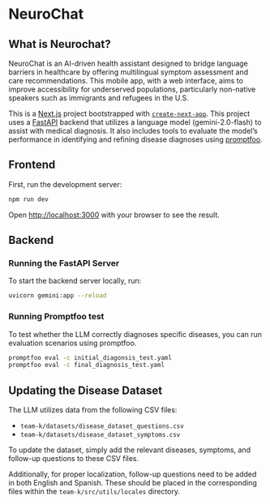 # NeuroChat

## What is Neurochat?

NeuroChat is an AI-driven health assistant designed to bridge language barriers in healthcare by offering multilingual symptom assessment and care recommendations. This mobile app, with a web interface, aims to improve accessibility for underserved populations, particularly non-native speakers such as immigrants and refugees in the U.S.

This is a [Next.js](https://nextjs.org) project bootstrapped with [`create-next-app`](https://nextjs.org/docs/app/api-reference/cli/create-next-app). This project uses a [FastAPI](https://fastapi.tiangolo.com/) backend that utilizes a language model (gemini-2.0-flash) to assist with medical diagnosis. It also includes tools to evaluate the model’s performance in identifying and refining disease diagnoses using [promptfoo](https://github.com/promptfoo/promptfoo).

## Frontend

First, run the development server:

```bash
npm run dev
```

Open [http://localhost:3000](http://localhost:3000) with your browser to see the result.

## Backend

### Running the FastAPI Server

To start the backend server locally, run:

```bash
uvicorn gemini:app --reload
```

### Running Promptfoo test

To test whether the LLM correctly diagnoses specific diseases, you can run evaluation scenarios using promptfoo.

```bash
promptfoo eval -c initial_diagonsis_test.yaml
promptfoo eval -c final_diagnosis_test.yaml
```

## Updating the Disease Dataset

The LLM utilizes data from the following CSV files:

- `team-k/datasets/disease_dataset_questions.csv`
- `team-k/datasets/disease_dataset_symptoms.csv`

To update the dataset, simply add the relevant diseases, symptoms, and follow-up questions to these CSV files.

Additionally, for proper localization, follow-up questions need to be added in both English and Spanish. These should be placed in the corresponding files within the `team-k/src/utils/locales` directory.
